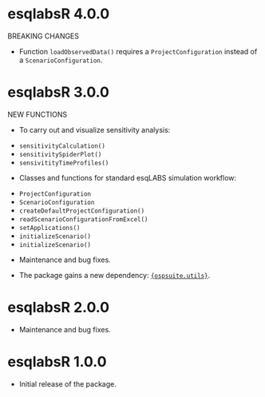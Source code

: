 # esqlabsR 4.0.0

BREAKING CHANGES

- Function `loadObservedData()` requires a `ProjectConfiguration` instead of a 
`ScenarioConfiguration`.

# esqlabsR 3.0.0



NEW FUNCTIONS

- To carry out and visualize sensitivity analysis:

* `sensitivityCalculation()`
* `sensitivitySpiderPlot()`
* `sensivitityTimeProfiles()`

- Classes and functions for standard esqLABS simulation workflow:

* `ProjectConfiguration`
* `ScenarioConfiguration`
* `createDefaultProjectConfiguration()`
* `readScenarioConfigurationFromExcel()`
* `setApplications()`
* `initializeScenario()`
* `initializeScenario()`

- Maintenance and bug fixes.

- The package gains a new dependency: [`{ospsuite.utils}`](https://www.open-systems-pharmacology.org/OSPSuite.RUtils/).

# esqlabsR 2.0.0

- Maintenance and bug fixes.

# esqlabsR 1.0.0

- Initial release of the package.
